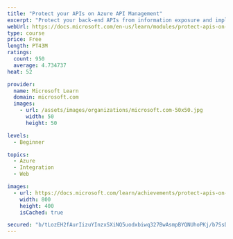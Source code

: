```yaml
---
title: "Protect your APIs on Azure API Management"
excerpt: "Protect your back-end APIs from information exposure and implement throttling to prevent resource exhaustion with policies in Azure API Management."
webUrl: https://docs.microsoft.com/en-us/learn/modules/protect-apis-on-api-management/
type: course
price: Free
length: PT43M
ratings:
  count: 950
  average: 4.734737
heat: 52

provider:
  name: Microsoft Learn
  domain: microsoft.com
  images:
    - url: /assets/images/organizations/microsoft.com-50x50.jpg
      width: 50
      height: 50

levels:
  - Beginner

topics:
  - Azure
  - Integration
  - Web

images:
  - url: https://docs.microsoft.com/learn/achievements/protect-apis-on-api-management-social.png
    width: 800
    height: 400
    isCached: true

secured: "b/tLozEH2fAurIizuYInzxSXiNQ5uodxbiwq327BwAsmpBYQNUhoPKj/b7SsDkYt+wp7kyUYrtxhdlIktgZ+c86x+gpFFuEtEst/hiwe6MvKvHQAwoRtujRHL0C7zCPvQYZ/vnmN+HFsCV5idaYCgh20ngO87UFVRlsaivIqutWlzX7/Vz+8sQpptpLfq+H1Je2JCEReUe2J3+7AbFd2BpSoJgMvHHgi01xWrZBtUwvCJa6zRFnL6PSIu5w5FAag0LKmYdFSVWkzDVQHRSctiRBZP947Yt5zgvjZ1GtcSN8EnAxi5NnRakfcMEF48R6VdncnYpkMr1gsopIT8+ZGGgfOLWBXjj7XUTKIRjO47gQhcLjGAmjiFeJgaCPQUykDmXv2tELHpVq4oO7+FBTvcE6uFVE8bkKLDQ3+ysd+FLY=;UXh/C23EPIwU9qAZGcEbsg=="
---
```


